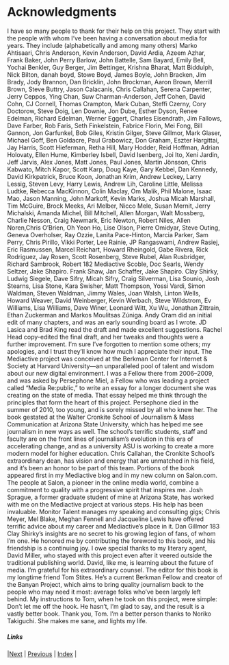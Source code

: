 # Acknowledgments
I have so many people to thank for their help on this project. They start
with the people with whom I’ve been having a conversation about media
for years. They include (alphabetically and among many others) Marko
Ahtisaari, Chris Anderson, Kevin Anderson, David Ardia, Azeem Azhar,
Frank Baker, John Perry Barlow, John Battelle, Sam Bayard, Emily Bell,
Yochai Benkler, Guy Berger, Jim Bettinger, Krishna Bharat, Matt
Biddulph, Nick Bilton, danah boyd, Stowe Boyd, James Boyle, John
Bracken, Jim Brady, Jody Brannon, Dan Bricklin, John Brockman, Aaron
Brown, Merrill Brown, Steve Buttry, Jason Calacanis, Chris Callahan,
Serena Carpenter, Jerry Ceppos, Ying Chan, Suw Charman-Anderson,
Jeff Cohen, David Cohn, CJ Cornell, Thomas Crampton, Mark Cuban,
Steffi Czerny, Cory Doctorow, Steve Doig, Len Downie, Jon Dube,
Esther Dyson, Renee Edelman, Richard Edelman, Werner Eggert,
Charles Eisendrath, Jim Fallows, Dave Farber, Rob Faris, Seth
Finkelstein, Fabrice Florin, Mei Fong, Bill Gannon, Jon Garfunkel, Bob
Giles, Kristin Gilger, Steve Gillmor, Mark Glaser, Michael Goff, Ben
Goldacre, Paul Grabowicz, Don Graham, Eszter Hargittai, Jay Harris,
Scott Hieferman, Retha Hill, Mary Hodder, Reid Hoffman, Adrian
Holovaty, Ellen Hume, Kimberley Isbell, David Isenberg, Joi Ito, Xeni
Jardin, Jeff Jarvis, Alex Jones, Matt Jones, Paul Jones, Martin Jönsson,
Chris Kabwato, Mitch Kapor, Scott Karp, Doug Kaye, Gary Kebbel,
Dan Kennedy, David Kirkpatrick, Bruce Koon, Jonathan Krim, Andrew
Leckey, Larry Lessig, Steven Levy, Harry Lewis, Andrew Lih, Caroline
Little, Melissa Ludtke, Rebecca MacKinnon, Colin Maclay, Om Malik,
Phil Malone, Isaac Mao, Jason Manning, John Markoff, Kevin Marks,
Joshua Micah Marshall, Tim McGuire, Brock Meeks, Ari Melber, Nicco
Mele, Susan Mernit, Jerry Michalski, Amanda Michel, Bill Mitchell, Allen
Morgan, Walt Mossberg, Charlie Nesson, Craig Newmark, Eric Newton,
Robert Niles, Allen Noren,Chris O’Brien, Oh Yeon Ho, Lise Olson,
Pierre Omidyar, Steve Outing, Geneva Overholser, Ray Ozzie, Lanita
Pace-Hinton, Marcia Parker, Sam Perry, Chris Pirillo, Vikki Porter, Lee
Rainie, JP Rangaswami, Andrew Rasiej, Eric Rasmussen, Marcel Reichart,
Howard Rheingold, Gabe Rivera, Rick Rodriguez, Jay Rosen, Scott
Rosenberg, Steve Rubel, Alan Rusbridger, Richard Sambrook, Robert 
182 Mediactive
Scoble, Doc Searls, Wendy Seltzer, Jake Shapiro. Frank Shaw, Jan
Schaffer, Jake Shapiro. Clay Shirky, Ludwig Siegele, Dave Sifry, Micah
Sifry, Craig Silverman, Lisa Sounio, Josh Stearns, Lisa Stone, Kara
Swisher, Matt Thompson, Yossi Vardi, Simon Waldman, Steven
Waldman, Jimmy Wales, Joan Walsh, Linton Wells, Howard Weaver,
David Weinberger, Kevin Werbach, Steve Wildstrom, Ev Williams, Lisa
Williams, Dave Winer, Leonard Witt, Xu Wu, Jonathan Zittrain, Ethan
Zuckerman and Markos Moulitsas Zúniga. Andy Oram did an initial edit
of many chapters, and was an early sounding board as I wrote. JD Lasica
and Brad King read the draft and made excellent suggestions. Rachel
Head copy-edited the final draft, and her tweaks and thoughts were a
further improvement. I’m sure I’ve forgotten to mention some others;
my apologies, and I trust they’ll know how much I appreciate their input.
The Mediactive project was conceived at the Berkman Center for
Internet & Society at Harvard University—an unparalleled pool of talent
and wisdom about our new digital environment. I was a Fellow there
from 2006–2009, and was asked by Persephone Miel, a Fellow who was
leading a project called “Media Re:public,” to write an essay for a longer
document she was creating on the state of media. That essay helped me
think through the principles that form the heart of this project.
Persephone died in the summer of 2010, too young, and is sorely missed
by all who knew her.
The book gestated at the Walter Cronkite School of Journalism &
Mass Communication at Arizona State University, which has helped me
see journalism in new ways as well. The school’s terrific students, staff
and faculty are on the front lines of journalism’s evolution in this era of
accelerating change, and as a university ASU is working to create a more
modern model for higher education. Chris Callahan, the Cronkite
School’s extraordinary dean, has vision and energy that are unmatched in
his field, and it’s been an honor to be part of this team.
Portions of the book appeared first in my Mediactive blog and in
my new column on Salon.com. The people at Salon, a pioneer in the
online media world, combine a commitment to quality with a progressive
spirit that inspires me.
Josh Sprague, a former graduate student of mine at Arizona State,
has worked with me on the Mediactive project at various steps. His help
has been invaluable.
Monitor Talent manages my speaking and consulting gigs; Chris
Meyer, Mel Blake, Meghan Fennell and Jacqueline Lewis have offered
terrific advice about my career and Mediactive’s place in it.
Dan Gillmor 183
Clay Shirky’s insights are no secret to his growing legion of fans, of
whom I’m one. He honored me by contributing the foreword to this
book, and his friendship is a continuing joy.
I owe special thanks to my literary agent, David Miller, who stayed
with this project even after it veered outside the traditional publishing
world. David, like me, is learning about the future of media. I’m grateful
for his extraordinary counsel.
The editor for this book is my longtime friend Tom Stites. He’s a
current Berkman Fellow and creator of the Banyan Project, which aims
to bring quality journalism back to the people who may need it most:
average folks who’ve been largely left behind. My instructions to Tom,
when he took on this project, were simple: Don’t let me off the hook. He
hasn’t, I’m glad to say, and the result is a vastly better book. Thank you,
Tom.
I’m a better person thanks to Noriko Takiguchi. She makes me
sane, and lights my life.

##### Links
|[Next](index.md) | [Previous](epilogue.md) |  [Index](index.md) |